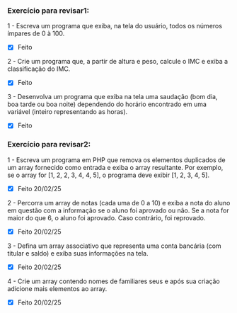 ### Exercício para revisar1:
1 - Escreva um programa que exiba, na tela do usuário, todos os números ímpares de 0 à 100.
- [x] Feito

2 - Crie um programa que, a partir de altura e peso, calcule o IMC e exiba a classificação do IMC.
- [x] Feito
      
3 - Desenvolva um programa que exiba na tela uma saudação (bom dia, boa tarde ou boa noite) dependendo do horário encontrado em uma variável (inteiro representando as horas).
- [x] Feito

### Exercício para revisar2:
1 - Escreva um programa em PHP que remova os elementos duplicados de um array fornecido como entrada e exiba o array resultante. Por exemplo, se o array for [1, 2, 2, 3, 4, 4, 5], o programa deve exibir [1, 2, 3, 4, 5].
- [x] Feito 20/02/25

2 - Percorra um array de notas (cada uma de 0 a 10) e exiba a nota do aluno em questão com a informação se o aluno foi aprovado ou não.
Se a nota for maior do que 6, o aluno foi aprovado. Caso contrário, foi reprovado.
- [x] Feito 20/02/25

3 - Defina um array associativo que representa uma conta bancária (com titular e saldo) e exiba suas informações na tela.
- [x] Feito 20/02/25

4 - Crie um array contendo nomes de familiares seus e após sua criação adicione mais elementos ao array.
- [x] Feito 20/02/25
